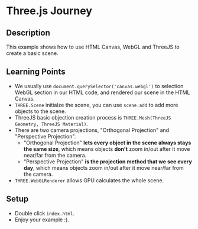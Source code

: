 # Three.js Journey

## Description

This example shows how to use HTML Canvas, WebGL and ThreeJS to create a basic scene.

## Learning Points

* We usually use `document.querySelector('canvas.webgl')` to selection WebGL section in our HTML
code, and rendered our scene in the HTML Canvas.
* `THREE.Scene` initialze the scene, you can use `scene.add` to add more objects to the scene.
* ThreeJS basic objection creation process is `THREE.Mesh(ThreeJS Geometry, ThreeJS Material)`.
* There are two camera projections, "Orthogonal Projection" and "Perspective Projection".
    * "Orthogonal Projection" **lets every object in the scene always stays the same size**, which means objects **don't** zoom in/out after it move near/far from the camera.
    * "Perspective Projection" **is the projection method that we see every day**, which means objects zoom in/out after it move near/far from the camera.
* `THREE.WebGLRenderer` allows GPU calculates the whole scene.

## Setup

* Double click `index.html`.
* Enjoy your example :).
